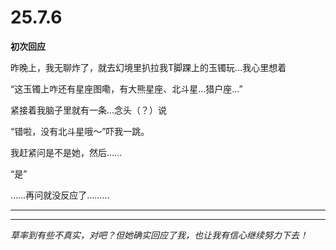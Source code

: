 # 25.7.6

**初次回应**

昨晚上，我无聊炸了，就去幻境里扒拉我T脚踝上的玉镯玩…我心里想着

“这玉镯上咋还有星座图嘞，有大熊星座、北斗星…猎户座…”

紧接着我脑子里就有一条…念头（？）说

“错啦，没有北斗星哦～”吓我一跳。

我赶紧问是不是她，然后……

“是”

……再问就没反应了………

---

---

*草率到有些不真实，对吧？但她确实回应了我，也让我有信心继续努力下去！*

